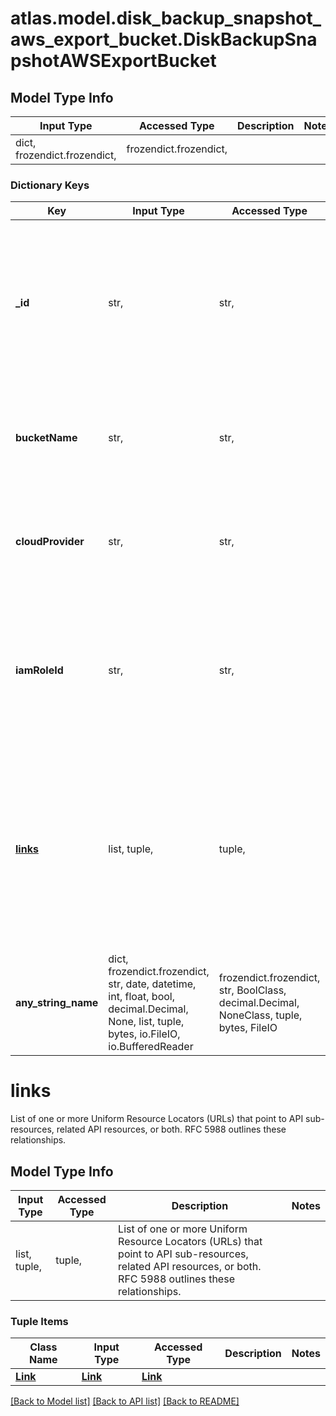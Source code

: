 # atlas.model.disk_backup_snapshot_aws_export_bucket.DiskBackupSnapshotAWSExportBucket

## Model Type Info
Input Type | Accessed Type | Description | Notes
------------ | ------------- | ------------- | -------------
dict, frozendict.frozendict,  | frozendict.frozendict,  |  | 

### Dictionary Keys
Key | Input Type | Accessed Type | Description | Notes
------------ | ------------- | ------------- | ------------- | -------------
**_id** | str,  | str,  | Unique 24-hexadecimal character string that identifies the Amazon Web Services (AWS) Simple Storage Service (S3) export bucket. | [optional] 
**bucketName** | str,  | str,  | Human-readable label that identifies the AWS bucket that the role is authorized to access. | [optional] 
**cloudProvider** | str,  | str,  | Human-readable label that identifies the cloud provider that stores this snapshot. | [optional] must be one of ["AWS", "AZURE", "GCP", ] 
**iamRoleId** | str,  | str,  | Unique 24-hexadecimal character string that identifies the AWS IAM role that MongoDB Cloud uses to access the AWS S3 bucket. | [optional] 
**[links](#links)** | list, tuple,  | tuple,  | List of one or more Uniform Resource Locators (URLs) that point to API sub-resources, related API resources, or both. RFC 5988 outlines these relationships. | [optional] 
**any_string_name** | dict, frozendict.frozendict, str, date, datetime, int, float, bool, decimal.Decimal, None, list, tuple, bytes, io.FileIO, io.BufferedReader | frozendict.frozendict, str, BoolClass, decimal.Decimal, NoneClass, tuple, bytes, FileIO | any string name can be used but the value must be the correct type | [optional]

# links

List of one or more Uniform Resource Locators (URLs) that point to API sub-resources, related API resources, or both. RFC 5988 outlines these relationships.

## Model Type Info
Input Type | Accessed Type | Description | Notes
------------ | ------------- | ------------- | -------------
list, tuple,  | tuple,  | List of one or more Uniform Resource Locators (URLs) that point to API sub-resources, related API resources, or both. RFC 5988 outlines these relationships. | 

### Tuple Items
Class Name | Input Type | Accessed Type | Description | Notes
------------- | ------------- | ------------- | ------------- | -------------
[**Link**](Link.md) | [**Link**](Link.md) | [**Link**](Link.md) |  | 

[[Back to Model list]](../../README.md#documentation-for-models) [[Back to API list]](../../README.md#documentation-for-api-endpoints) [[Back to README]](../../README.md)

